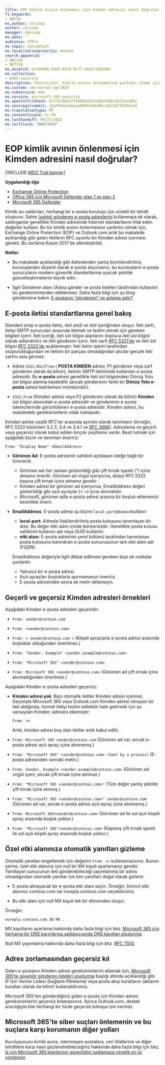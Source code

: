 ```yaml
---
title: EOP kimlik avının önlenmesi için Kimden adresini nasıl doğrular?
f1.keywords:
- NOCSH
ms.author: chrisda
author: chrisda
manager: dansimp
ms.date: ''
audience: ITPro
ms.topic: conceptual
ms.localizationpriority: medium
search.appverid:
- OWC150
- MET150
ms.assetid: eef8408b-54d3-4d7d-9cf7-ad2af10b2e0e
ms.collection:
- m365-security
description: Yöneticiler, kimlik avının önlenmesine yardımcı olmak için Exchange Online Protection (EOP) ve Outlook.com tarafından kabul edilen veya reddedilen e-posta adresi türleri hakkında bilgi edinebilir.
ms.custom: seo-marvel-apr2020
ms.subservice: mdo
ms.service: microsoft-365-security
ms.openlocfilehash: 873f529e6dff8e805e947e3be3366c56215e1661
ms.sourcegitcommit: 12af9e8e3a6eaa090fda9e98ccb831dff65863a4
ms.translationtype: MT
ms.contentlocale: tr-TR
ms.lasthandoff: 09/27/2022
ms.locfileid: "68077655"
---
```

# <a name="how-eop-validates-the-from-address-to-prevent-phishing"></a>EOP kimlik avının önlenmesi için Kimden adresini nasıl doğrular?

[!INCLUDE [MDO Trial banner](../includes/mdo-trial-banner.md)]

**Uygulandığı öğe**
- [Exchange Online Protection](exchange-online-protection-overview.md)
- [Office 365 için Microsoft Defender plan 1 ve plan 2](defender-for-office-365.md)
- [Microsoft 365 Defender](../defender/microsoft-365-defender.md)

Kimlik avı saldırıları, herhangi bir e-posta kuruluşu için sürekli bir tehdit oluşturur. Sahte [(sahte) gönderen e-posta adreslerini](anti-spoofing-protection.md) kullanmaya ek olarak, saldırganlar genellikle Kimden adresinde İnternet standartlarını ihlal eden değerler kullanır. Bu tür kimlik avının önlenmesine yardımcı olmak için, Exchange Online Protection (EOP) ve Outlook.com artık bu makalede açıklandığı gibi gelen iletilerin RFC uyumlu bir Kimden adresi içermesi gerekir. Bu zorlama Kasım 2017'de etkinleştirildi.

**Notlar**:

- Bu makalede açıklandığı gibi Adreslerden yanlış biçimlendirilmiş kuruluşlardan düzenli olarak e-posta alıyorsanız, bu kuruluşların e-posta sunucularını modern güvenlik standartlarına uyacak şekilde güncelleştirmelerini teşvik edin.

- İlgili Gönderen alanı (Adına gönder ve posta listeleri tarafından kullanılır) bu gereksinimlerden etkilenmez. Daha fazla bilgi için şu blog gönderisine bakın: [E-postanın "göndereni" ne anlama gelir?](/archive/blogs/tzink/what-do-we-mean-when-we-refer-to-the-sender-of-an-email)

## <a name="an-overview-of-email-message-standards"></a>E-posta iletisi standartlarına genel bakış

Standart smtp e-posta iletisi, *ileti zarfı ve ileti* içeriğinden oluşur. İleti zarfı, iletiyi SMTP sunucuları arasında iletmek ve teslim etmek için gereken bilgileri içerir. İleti içeriği, ileti üst bilgisi alanlarını (topluca *ileti üst bilgisi* olarak adlandırılır) ve ileti gövdesini içerir. İleti zarfı [RFC 5321'de](https://tools.ietf.org/html/rfc5321) ve ileti üst bilgisi [RFC 5322'de](https://tools.ietf.org/html/rfc5322) açıklanmıştır. İleti iletim işlemi tarafından oluşturulduğundan ve iletinin bir parçası olmadığından alıcılar gerçek ileti zarfını asla görmez.

- Adres `5321.MailFrom` ( **POSTA KIMDEN** adresi, P1 gönderen veya zarf gönderen olarak da bilinir), iletinin SMTP iletiminde kullanılan e-posta adresidir. Bu **e-posta** adresi genellikle ileti üst bilgisindeki Dönüş Yolu üst bilgisi alanına kaydedilir (ancak gönderenin farklı bir **Dönüş Yolu e-posta** adresi belirlemesi mümkündür).

- `5322.From` (Kimden adresi veya P2 göndereni olarak da bilinir) **Kimden** üst bilgisi alanındaki e-posta adresidir ve gönderenin e-posta istemcilerinde görüntülenen e-posta adresidir. Kimden adresi, bu makaledeki gereksinimlerin odak noktasıdır.

Kimden adresi çeşitli RFC'ler arasında ayrıntılı olarak tanımlanır (örneğin, RFC 5322 bölümleri 3.2.3, 3.4 ve 3.4.1 ve [RFC 3696](https://tools.ietf.org/html/rfc3696)). Adresleme ve geçerli veya geçersiz olarak kabul edilen birçok çeşitleme vardır. Basit tutmak için aşağıdaki biçim ve tanımları öneririz:

`From: "Display Name" <EmailAddress>`

- **Görünen Ad**: E-posta adresinin sahibini açıklayan isteğe bağlı bir tümcecik.

  - Görünen adı her zaman gösterildiği gibi çift tırnak işareti (") içine almanız önerilir. Görünen ad virgül içeriyorsa, dizeyi RFC 5322 başına çift tırnak içine _almanız gerekir_ .
  - Kimden adresi bir görünen ad içeriyorsa, EmailAddress değeri gösterildiği gibi açılı ayraçlar (< >) içine alınmalıdır.
  - Microsoft, görünen adla e-posta adresi arasına bir boşluk eklemenizi kesinlikle önerir.

- **EmailAddress**: E-posta adresi şu biçimi `local-part@domain`kullanır:

  - **local-part**: Adresle ilişkilendirilmiş posta kutusunu tanımlayan bir dize. Bu değer etki alanı içinde benzersizdir. Genellikle posta kutusu sahibinin kullanıcı adı veya GUID kullanılır.
  - **etki alanı**: E-posta adresinin yerel bölümü tarafından tanımlanan posta kutusunu barındıran e-posta sunucusunun tam etki alanı adı (FQDN).

  EmailAddress değeriyle ilgili dikkat edilmesi gereken bazı ek noktalar şunlardır:

  - Yalnızca bir e-posta adresi.
  - Açılı ayraçları boşluklarla ayırmamanızı öneririz.
  - E-posta adresinden sonra ek metin eklemeyin.

## <a name="examples-of-valid-and-invalid-from-addresses"></a>Geçerli ve geçersiz Kimden adresleri örnekleri

Aşağıdaki Kimden e-posta adresleri geçerlidir:

- `From: sender@contoso.com`

- `From: <sender@contoso.com>`

- `From: < sender@contoso.com >` (Köşeli ayraçlarla e-posta adresi arasında boşluklar olduğundan önerilmez.)

- `From: "Sender, Example" <sender.example@contoso.com>`

- `From: "Microsoft 365" <sender@contoso.com>`

- `From: Microsoft 365 <sender@contoso.com>` (Görünen ad çift tırnak içine alınmadığından önerilmez.)

Aşağıdaki Kimden e-posta adresleri geçersiz:

- **Kimden adresi yok**: Bazı otomatik iletiler Kimden adresi içermez. Geçmişte Microsoft 365 veya Outlook.com Kimden adresi olmayan bir ileti aldığında, hizmet iletiyi teslim edilebilir hale getirmek için şu varsayılan Kimden: adresini eklemiştir:

  `From: <>`

  Artık, kimden adresi boş olan iletiler artık kabul edilir.

- `From: Microsoft 365 sender@contoso.com` (Görünen ad var, ancak e-posta adresi açılı ayraç içine alınmamış.)

- `From: "Microsoft 365" <sender@contoso.com> (Sent by a process)` (E-posta adresinden sonraki metin.)

- `From: Sender, Example <sender.example@contoso.com>` (Görünen ad virgül içerir, ancak çift tırnak içine alınmaz.)

- `From: "Microsoft 365 <sender@contoso.com>"` (Tüm değer yanlış şekilde çift tırnak içine alınmış.)

- `From: "Microsoft 365 <sender@contoso.com>" sender@contoso.com` (Görünen ad var, ancak e-posta adresi açılı ayraç içine alınmamış.)

- `From: Microsoft 365<sender@contoso.com>` (Görünen ad ile sol açılı köşeli ayraç arasında boşluk yoktur.)

- `From: "Microsoft 365"<sender@contoso.com>` (Kapanış çift tırnak işareti ile sol açılı köşeli ayraç arasında boşluk yoktur.)

## <a name="suppress-auto-replies-to-your-custom-domain"></a>Özel etki alanınıza otomatik yanıtları gizleme

Otomatik yanıtları engellemek için değerini `From: <>` kullanamazsınız. Bunun yerine, özel etki alanınız için null bir MX kaydı ayarlamanız gerekir. Yanıtlayan sunucunun ileti gönderebileceği yayımlanmış bir adres olmadığından otomatik yanıtlar (ve tüm yanıtlar) doğal olarak gizlenir.

- E-posta almayacak bir e-posta etki alanı seçin. Örneğin, birincil etki alanınız contoso.com ise noreply.contoso.com seçebilirsiniz.

- Bu etki alanı için null MX kaydı tek bir dönemden oluşur.

Örneğin:

```text
noreply.contoso.com IN MX .
```

MX kayıtlarını ayarlama hakkında daha fazla bilgi için bkz. [Microsoft 365 için herhangi bir DNS barındırma sağlayıcısında DNS kayıtları oluşturma](../../admin/get-help-with-domains/create-dns-records-at-any-dns-hosting-provider.md).

Null MX yayımlama hakkında daha fazla bilgi için bkz. [RFC 7505](https://tools.ietf.org/html/rfc7505).

## <a name="override-from-address-enforcement"></a>Adres zorlamasından geçersiz kıl

Gelen e-postanın Kimden adresi gereksinimlerini atlamak için, [Microsoft 365'te güvenilir gönderen listeleri oluşturma](create-safe-sender-lists-in-office-365.md) başlığı altında açıklandığı gibi IP İzin Verme Listesi (bağlantı filtreleme) veya posta akışı kurallarını (aktarım kuralları olarak da bilinir) kullanabilirsiniz.

Microsoft 365'ten gönderdiğiniz giden e-posta için Kimden adresi gereksinimlerini geçersiz kılamazsınız. Ayrıca Outlook.com, destek aracılığıyla bile herhangi bir türde geçersiz kılmaya izin vermez.

## <a name="other-ways-to-prevent-and-protect-against-cybercrimes-in-microsoft-365"></a>Microsoft 365'te siber suçları önlemenin ve bu suçlara karşı korumanın diğer yolları

Kuruluşunuzu kimlik avına, istenmeyen postalara, veri ihlallerine ve diğer tehditlere karşı nasıl güçlendirebileceğiniz hakkında daha fazla bilgi için bkz. [İş için Microsoft 365 planlarının güvenliğini sağlamaya yönelik en iyi yöntemler](../../admin/security-and-compliance/secure-your-business-data.md).
